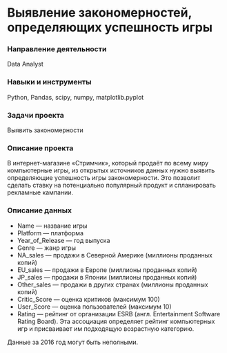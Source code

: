 # Выявление закономерностей, определяющих успешность игры

### Направление деятельности

Data Analyst

### Навыки и инструменты

Python, Pandas, scipy, numpy, matplotlib.pyplot

### Задачи проекта

Выявить закономерности

### Описание проекта

В интернет-магазине «Стримчик», который продаёт по всему миру компьютерные игры, из открытых источников данных нужно выявить определяющие успешность игры закономерности. Это позволит сделать ставку на потенциально популярный продукт и спланировать рекламные кампании.

### Описание данных

* Name — название игры
* Platform — платформа
* Year_of_Release — год выпуска
* Genre — жанр игры
* NA_sales — продажи в Северной Америке (миллионы проданных копий)
* EU_sales — продажи в Европе (миллионы проданных копий)
* JP_sales — продажи в Японии (миллионы проданных копий)
* Other_sales — продажи в других странах (миллионы проданных копий)
* Critic_Score — оценка критиков (максимум 100)
* User_Score — оценка пользователей (максимум 10)
* Rating — рейтинг от организации ESRB (англ. Entertainment Software Rating Board). Эта ассоциация определяет рейтинг компьютерных игр и присваивает им подходящую возрастную категорию.
  
Данные за 2016 год могут быть неполными.
